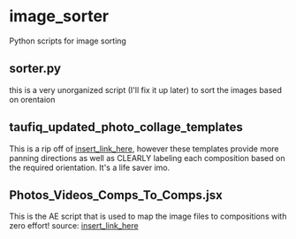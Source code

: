 # image_sorter
Python scripts for image sorting

## sorter.py
this is a very unorganized script (I'll fix it up later) to sort the images based on orentaion 

## taufiq_updated_photo_collage_templates
This is a rip off of [insert_link_here](http://temp.com), however these templates provide more panning directions as well as CLEARLY labeling each composition based on the required orientation. It's a life saver imo. 

## Photos_Videos_Comps_To_Comps.jsx
This is the AE script that is used to map the image files to compositions with zero effort!
source: [insert_link_here](http://temp.com)

